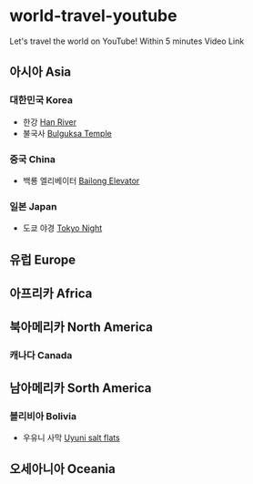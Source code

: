 # world-travel-youtube
Let's travel the world on YouTube! Within 5 minutes Video Link

## 아시아 Asia

### 대한민국 Korea
* 한강 [Han River](https://youtu.be/F_a6-zqvxx0)
* 불국사 [Bulguksa Temple](https://youtu.be/FuiUrgRAcJM)

### 중국 China
* 백룡 엘리베이터 [Bailong Elevator](https://youtu.be/iNSIHW7v9do)

### 일본 Japan
* 도쿄 야경 [Tokyo Night](https://youtu.be/2MWC754oelM)

## 유럽 Europe

## 아프리카 Africa

## 북아메리카 North America

### 캐나다 Canada


## 남아메리카 Sorth America

### 볼리비아 Bolivia
* 우유니 사막 [Uyuni salt flats](https://youtu.be/23ckoPGSrcs)

## 오세아니아 Oceania

